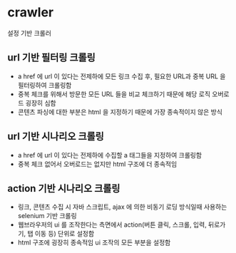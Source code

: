 # crawler

설정 기반 크롤러

## url 기반 필터링 크롤링
- a href 에 url 이 있다는 전제하에 모든 링크 수집 후, 필요한 URL과 중복 URL 을 필터링하여 크롤링함
- 중복 체크를 위해서 방문한 모든 URL 들을 비교 체크하기 때문에 해당 로직 오버로드 굉장히 심함
- 콘텐츠 파싱에 대한 부분은 html 을 지정하기 때문에 가장 종속적이지 않은 방식

## url 기반 시나리오 크롤링
- a href 에 url 이 있다는 전제하에 수집할 a 태그들을 지정하여 크롤링함
- 중복 체크 없어서 오버로드는 없지만 html 구조에 더 종속적임

## action 기반 시나리오 크롤링
- 링크, 콘텐츠 수집 시 자바 스크립트, ajax 에 의한 비동기 로딩 방식일때 사용하는 selenium 기반 크롤링
- 웹브라우저의 ui 를 조작한다는 측면에서 action(버튼 클릭, 스크롤, 입력, 뒤로가기, 탭 이동 등) 단위로 설정함
- html 구조에 굉장히 종속적임 ui 조작의 모든 부분을 설정함
